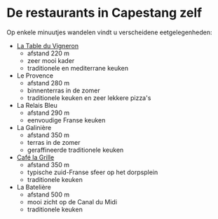 # De restaurants in Capestang zelf

Op enkele minuutjes wandelen vindt u verscheidene eetgelegenheden:

* [La Table du Vigneron](http://latable-duvigneron.magix.net/website#Accueil) 
  * afstand 220 m
  * zeer mooi kader
  * traditionele en mediterrane keuken
* Le Provence 
  * afstand 280 m
  * binnenterras in de zomer 
  * traditionele keuken en zeer lekkere pizza's
* La Relais Bleu 
  * afstand 290 m
  * eenvoudige Franse keuken
* La Galinière 
  * afstand 350 m
  * terras in de zomer
  * geraffineerde traditionele keuken
* [Café la Grille](http://www.cafedelagrille.fr/)
  * afstand 350 m
  * typische zuid-Franse sfeer op het dorpsplein
  * traditionele keuken
* La Batelière 
  * afstand 500 m
  * mooi zicht op de Canal du Midi
  * traditionele keuken 